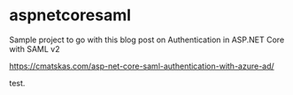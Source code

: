 # aspnetcoresaml

Sample project to go with this blog post on Authentication in ASP.NET Core with SAML v2

https://cmatskas.com/asp-net-core-saml-authentication-with-azure-ad/



test.